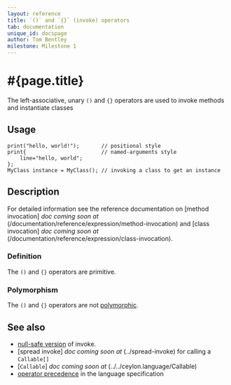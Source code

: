 ```yaml
---
layout: reference
title: `()` and `{}` (invoke) operators
tab: documentation
unique_id: docspage
author: Tom Bentley
milestone: Milestone 1
---
```


# #{page.title}

The left-associative, unary `()` and `{}` operators are used to invoke methods
and instantiate classes

## Usage

    print("hello, world!");       // positional style
    print{                        // named-arguments style
        line="hello, world";
    };
    MyClass instance = MyClass(); // invoking a class to get an instance

## Description

For detailed information see the reference documentation on 
[method invocation] _doc coming soon at_ (/documentation/reference/expression/method-invocation) and 
[class invocation] _doc coming soon at_ (/documentation/reference/expression/class-invocation).

### Definition

The `()` and `{}` operators are primitive.

### Polymorphism

The `()` and `{}` operators are not [polymorphic](/documentation/reference/operator/operator-polymorphism). 

## See also

* [null-safe version](../nullsafe-invoke) of invoke.
* [spread invoke] _doc coming soon at_ (../spread-invoke) for calling a `Callable[]`
* [`Callable`] _doc coming soon at_ (../../ceylon.language/Callable)
* [operator precedence](#{site.urls.spec}#operatorprecedence) in the 
  language specification

